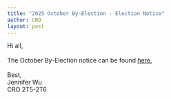 ```yaml
---
title: "2025 October By-Election - Election Notice"
author: CRO
layout: post
---
```


Hi all, <br><br>
The October By-Election notice can be found <a href="https://drive.google.com/file/d/1WsxFrMCPjUbKWmIbxEouJmBmM_Wxn88k/view?usp=sharing">here.</a>  
<br>
Best,<br>
Jennifer Wu<br>
CRO 2T5-2T6
